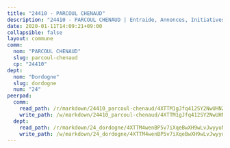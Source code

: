 ```yaml
---
title: "24410 - PARCOUL CHENAUD"
description: "24410 - PARCOUL CHENAUD | Entraide, Annonces, Initiatives"
date: 2020-01-11T14:09:21+09:00
collapsible: false
layout: commune
comm:
  nom: "PARCOUL CHENAUD"
  slug: parcoul-chenaud
  cp: "24410"
dept:
  nom: "Dordogne"
  slug: dordogne
  num: "24"
peerpad:
  comm:
    read_path: /r/markdown/24410_parcoul-chenaud/4XTTM1gJfq412SY2NwUHNZVAoKZhs9vtt4vaK7WTQKfP3TFSn
    write_path: /w/markdown/24410_parcoul-chenaud/4XTTM1gJfq412SY2NwUHNZVAoKZhs9vtt4vaK7WTQKfP3TFSn-K3TgUhwFrhrNnKMQDvWDvWop7gDMu6UjDbeJE65Eoej6BTpGe3CLKNWmXbQFUznnVW85DWYjoAFfg82DYzxqJBRp5ktAqtcqgBSz3ewW3CwPiEZHGXhK3WdiKJ5NWCS4BuYhe2eJ
  dept:
    read_path: /r/markdown/24_dordogne/4XTTM4wenBP5v7iXqeBwXH9wLvJwyyuNKzLxRyGzSZXmCuzgg
    write_path: /w/markdown/24_dordogne/4XTTM4wenBP5v7iXqeBwXH9wLvJwyyuNKzLxRyGzSZXmCuzgg-K3TgUusQQUSAmJPXozCTSBeqjqksxkVWGVxtHwEFrs5RuocQr8weKG2oQg7MVeg2F9Hhv7ggtBiBU8D9pdXEPa9M67VU3BzgAG9BCtQw3VY3Xcxk2YSegk3iUXMkpicGxxJr7mWp
---
```



